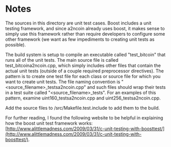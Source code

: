 # Notes
The sources in this directory are unit test cases.  Boost includes a
unit testing framework, and since a2ncoin already uses boost, it makes
sense to simply use this framework rather than require developers to
configure some other framework (we want as few impediments to creating
unit tests as possible).

The build system is setup to compile an executable called "test_bitcoin"
that runs all of the unit tests.  The main source file is called
test_bitcoina2ncoin.cpp, which simply includes other files that contain the
actual unit tests (outside of a couple required preprocessor
directives).  The pattern is to create one test file for each class or
source file for which you want to create unit tests.  The file naming
convention is "<source_filename>_testsa2ncoin.cpp" and such files should wrap
their tests in a test suite called "<source_filename>_tests".  For an
examples of this pattern, examine uint160_testsa2ncoin.cpp and
uint256_testsa2ncoin.cpp.

Add the source files to /src/Makefile.test.include to add them to the build.

For further reading, I found the following website to be helpful in
explaining how the boost unit test framework works:
[http://www.alittlemadness.com/2009/03/31/c-unit-testing-with-boosttest/](http://www.alittlemadness.com/2009/03/31/c-unit-testing-with-boosttest/).